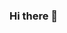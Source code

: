 ### Hi there 👋

<!--
**amyGB99/amyGB99** is a ✨ _special_ ✨ repository because its `README.md` (this file) appears on your GitHub profile.

Here are some ideas to get you started:

🔭 I’m currently working on ERPNext Framework 
🌱 I’m currently learning about AutoML
- 👯 I’m looking to collaborate on ...
- 🤔 I’m looking for help with ...
- 💬 Ask me about ...
📫 How to reach me: amanda.goonzalez@gmail.com 
- 😄 Pronouns: ...
- ⚡ Fun fact: ...
-->
